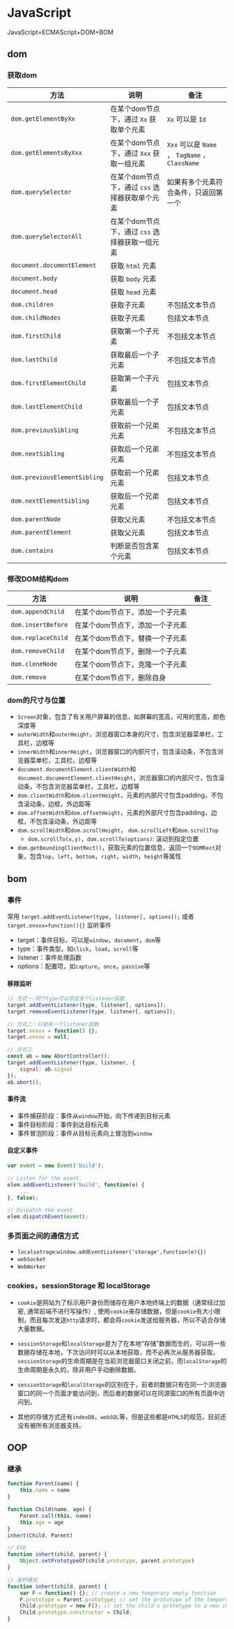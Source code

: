 # JavaScript

JavaScript=ECMAScript+DOM+BOM

## dom

### 获取dom

| 方法 | 说明 |备注|
| --- | --- | --- |
| `dom.getElementByXx` | 在某个dom节点下，通过 `Xx` 获取单个元素 | `Xx` 可以是 `Id` |
| `dom.getElementsByXxx` | 在某个dom节点下，通过 `Xxx` 获取一组元素 | `Xxx` 可以是 `Name` ， `TagName` ， `ClassName` |
| `dom.querySelector` | 在某个dom节点下，通过 `css` 选择器获取单个元素 | 如果有多个元素符合条件，只返回第一个 |
| `dom.querySelectorAll` | 在某个dom节点下，通过 `css` 选择器获取一组元素 | |
| `document.documentElement` | 获取 `html` 元素 | |
| `document.body` | 获取 `body` 元素 | |
| `document.head` | 获取 `head` 元素 | |
| `dom.children` |获取子元素|不包括文本节点|
| `dom.childNodes` |获取子元素|包括文本节点|
| `dom.firstChild` |获取第一个子元素|不包括文本节点|
| `dom.lastChild` |获取最后一个子元素|不包括文本节点|
| `dom.firstElementChild` |获取第一个子元素|包括文本节点|
| `dom.lastElementChild` |获取最后一个子元素|包括文本节点|
| `dom.previousSibling` |获取前一个兄弟元素|不包括文本节点|
| `dom.nextSibling` |获取后一个兄弟元素|不包括文本节点|
| `dom.previousElementSibling` |获取前一个兄弟元素|包括文本节点|
| `dom.nextElementSibling` |获取后一个兄弟元素|包括文本节点|
| `dom.parentNode` |获取父元素|不包括文本节点|
| `dom.parentElement` |获取父元素|包括文本节点|
| `dom.contains` |判断是否包含某个元素|包括文本节点|

### 修改DOM结构dom

| 方法 | 说明 |备注|
| --- | --- | --- |
| `dom.appendChild` | 在某个dom节点下，添加一个子元素 | |
| `dom.insertBefore` | 在某个dom节点下，添加一个子元素 | |
| `dom.replaceChild` | 在某个dom节点下，替换一个子元素 | |
| `dom.removeChild` | 在某个dom节点下，删除一个子元素 | |
| `dom.cloneNode` | 在某个dom节点下，克隆一个子元素 | |
| `dom.remove` | 在某个dom节点下，删除自身 | |

### dom的尺寸与位置

* `Screen`对象，包含了有关用户屏幕的信息，如屏幕的宽高，可用的宽高，颜色深度等
* `outerWidth`和`outerHeight`，浏览器窗口本身的尺寸，包含浏览器菜单栏，工具栏，边框等
* `innerWidth`和`innerHeight`，浏览器窗口的内部尺寸，包含滚动条，不包含浏览器菜单栏，工具栏，边框等
* `document.documentElement.clientWidth`和`document.documentElement.clientHeight`，浏览器窗口的内部尺寸，包含滚动条，不包含浏览器菜单栏，工具栏，边框等
* `dom.clientWidth`和`dom.clientHeight`，元素的内部尺寸包含padding，不包含滚动条，边框，外边距等
* `dom.offsetWidth`和`dom.offsetHeight`，元素的外部尺寸包含padding，边框，不包含滚动条，外边距等
* `dom.scrollWidth`和`dom.scrollHeight`， `dom.scrollLeft`和`dom.scrollTop`
  + `dom.scrollTo(x,y)`，`dom.scrollTo(options)`: 滚动到指定位置
* `dom.getBoundingClientRect()`，获取元素的位置信息，返回一个`DOMRect`对象，包含`top`，`left`，`bottom`，`right`，`width`，`height`等属性

## bom

### 事件

常用 `target.addEventListener(type, listener[, options]);` 或者 `target.onxxx=function(){}` 监听事件
* target：事件目标，可以是`window`，`document`，`dom`等
* type：事件类型，如`click`，`load`，`scroll`等
* listener：事件处理函数
* options：配置项，如`capture`，`once`，`passive`等

#### 移除监听

```js
// 方式一:同个type可以添加多个listener函数
target.addEventListener(type, listener[, options]);
target.removeEventListener(type, listener[, options]);

// 方式二：只能有一个listener函数
target.onxxx = function() {};
target.onxxx = null;

// 方式三
const ab = new AbortController();
target.addEventListener(type, listener, {
    signal: ab.signal
});
ab.abort();
```

#### 事件流

* 事件捕获阶段：事件从`window`开始，向下传递到目标元素
* 事件目标阶段：事件到达目标元素
* 事件冒泡阶段：事件从目标元素向上冒泡到`window`

#### 自定义事件

```js
var event = new Event('build');

// Listen for the event.
elem.addEventListener('build', function(e) {
    ...
}, false);

// Dispatch the event.
elem.dispatchEvent(event);
```

### 多页面之间的通信方式

* `localsotrage`:`window.addEventListener('storage',function(e){})`
* `webSocket`
* `WebWorker`

### cookies，sessionStorage 和 localStorage

* `cookie`是网站为了标示用户身份而储存在用户本地终端上的数据（通常经过加密, 通常前端不进行写操作）, 使用`cookie`来存储数据，但是`cookie`有大小限制，而且每次发送`http`请求时，都会将`cookie`发送给服务器，所以不适合存储大量数据。
* `sessionStorage`和`localStorage`是为了在本地“存储”数据而生的，可以将一些数据存储在本地，下次访问时可以从本地获取，而不必再次从服务器获取。`sessionStorage`的生命周期是在当前浏览器窗口关闭之前，而`localStorage`的生命周期是永久的，除非用户手动删除数据。
* `sessionStorage`和`localStorage`的区别在于，前者的数据只有在同一个浏览器窗口的同一个页面才能访问到，而后者的数据可以在同源窗口的所有页面中访问到。

* 其他的存储方式还有`indexDB`，`webSQL`等，但是这些都是`HTML5`的规范，目前还没有被所有浏览器支持。

## OOP

### 继承

```js
function Parent(name) {
    this.name = name
}

function Child(name, age) {
    Parent.call(this, name)
    this.age = age
}
inhert(Child, Parent)

// ES6
function inhert(child, parent) {
    Object.setPrototypeOf(child.prototype, parent.prototype)
}

// 圣杯模式
function inhert(child, parent) {
    var F = function() {}; // create a new temporary empty function
    F.prototype = Parent.prototype; // set the prototype of the temporary function to the parent's prototype
    Child.prototype = new F(); // set the child's prototype to a new instance of the temporary function
    Child.prototype.constructor = Child;
}
```
